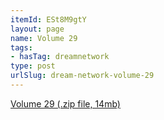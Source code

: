 ```yaml
---
itemId: ESt8M9gtY
layout: page
name: Volume 29
tags:
- hasTag: dreamnetwork
type: post
urlSlug: dream-network-volume-29
---
```

<a href="../files/Volume_29.zip" download>Volume 29 (.zip file, 14mb)</a>